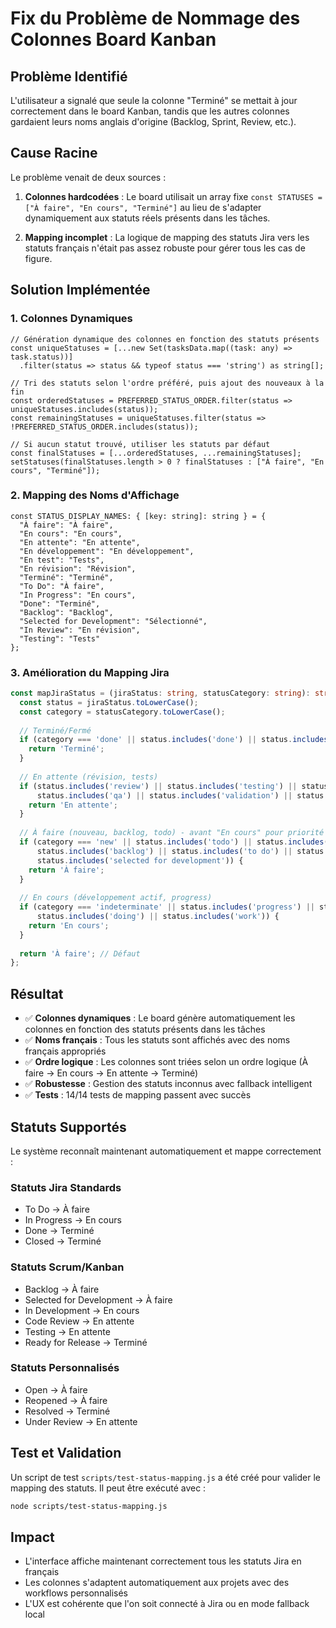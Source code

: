 # Fix du Problème de Nommage des Colonnes Board Kanban

## Problème Identifié
L'utilisateur a signalé que seule la colonne "Terminé" se mettait à jour correctement dans le board Kanban, tandis que les autres colonnes gardaient leurs noms anglais d'origine (Backlog, Sprint, Review, etc.).

## Cause Racine
Le problème venait de deux sources :

1. **Colonnes hardcodées** : Le board utilisait un array fixe `const STATUSES = ["À faire", "En cours", "Terminé"]` au lieu de s'adapter dynamiquement aux statuts réels présents dans les tâches.

2. **Mapping incomplet** : La logique de mapping des statuts Jira vers les statuts français n'était pas assez robuste pour gérer tous les cas de figure.

## Solution Implémentée

### 1. Colonnes Dynamiques
```tsx
// Génération dynamique des colonnes en fonction des statuts présents
const uniqueStatuses = [...new Set(tasksData.map((task: any) => task.status))]
  .filter(status => status && typeof status === 'string') as string[];

// Tri des statuts selon l'ordre préféré, puis ajout des nouveaux à la fin
const orderedStatuses = PREFERRED_STATUS_ORDER.filter(status => uniqueStatuses.includes(status));
const remainingStatuses = uniqueStatuses.filter(status => !PREFERRED_STATUS_ORDER.includes(status));

// Si aucun statut trouvé, utiliser les statuts par défaut
const finalStatuses = [...orderedStatuses, ...remainingStatuses];
setStatuses(finalStatuses.length > 0 ? finalStatuses : ["À faire", "En cours", "Terminé"]);
```

### 2. Mapping des Noms d'Affichage
```tsx
const STATUS_DISPLAY_NAMES: { [key: string]: string } = {
  "À faire": "À faire",
  "En cours": "En cours", 
  "En attente": "En attente",
  "En développement": "En développement",
  "En test": "Tests",
  "En révision": "Révision",
  "Terminé": "Terminé",
  "To Do": "À faire",
  "In Progress": "En cours",
  "Done": "Terminé",
  "Backlog": "Backlog",
  "Selected for Development": "Sélectionné",
  "In Review": "En révision",
  "Testing": "Tests"
};
```

### 3. Amélioration du Mapping Jira
```typescript
const mapJiraStatus = (jiraStatus: string, statusCategory: string): string => {
  const status = jiraStatus.toLowerCase();
  const category = statusCategory.toLowerCase();
  
  // Terminé/Fermé
  if (category === 'done' || status.includes('done') || status.includes('closed') || status.includes('resolved')) {
    return 'Terminé';
  }
  
  // En attente (révision, tests)
  if (status.includes('review') || status.includes('testing') || status.includes('test') || 
      status.includes('qa') || status.includes('validation') || status.includes('approval')) {
    return 'En attente';
  }
  
  // À faire (nouveau, backlog, todo) - avant "En cours" pour priorité
  if (category === 'new' || status.includes('todo') || status.includes('open') || 
      status.includes('backlog') || status.includes('to do') || status.includes('new') ||
      status.includes('selected for development')) {
    return 'À faire';
  }
  
  // En cours (développement actif, progress)
  if (category === 'indeterminate' || status.includes('progress') || status.includes('in development') || 
      status.includes('doing') || status.includes('work')) {
    return 'En cours';
  }
  
  return 'À faire'; // Défaut
};
```

## Résultat
- ✅ **Colonnes dynamiques** : Le board génère automatiquement les colonnes en fonction des statuts présents dans les tâches
- ✅ **Noms français** : Tous les statuts sont affichés avec des noms français appropriés
- ✅ **Ordre logique** : Les colonnes sont triées selon un ordre logique (À faire → En cours → En attente → Terminé)
- ✅ **Robustesse** : Gestion des statuts inconnus avec fallback intelligent
- ✅ **Tests** : 14/14 tests de mapping passent avec succès

## Statuts Supportés
Le système reconnaît maintenant automatiquement et mappe correctement :

### Statuts Jira Standards
- To Do → À faire
- In Progress → En cours  
- Done → Terminé
- Closed → Terminé

### Statuts Scrum/Kanban
- Backlog → À faire
- Selected for Development → À faire
- In Development → En cours
- Code Review → En attente
- Testing → En attente
- Ready for Release → Terminé

### Statuts Personnalisés
- Open → À faire
- Reopened → À faire
- Resolved → Terminé
- Under Review → En attente

## Test et Validation
Un script de test `scripts/test-status-mapping.js` a été créé pour valider le mapping des statuts. Il peut être exécuté avec :

```bash
node scripts/test-status-mapping.js
```

## Impact
- L'interface affiche maintenant correctement tous les statuts Jira en français
- Les colonnes s'adaptent automatiquement aux projets avec des workflows personnalisés
- L'UX est cohérente que l'on soit connecté à Jira ou en mode fallback local
